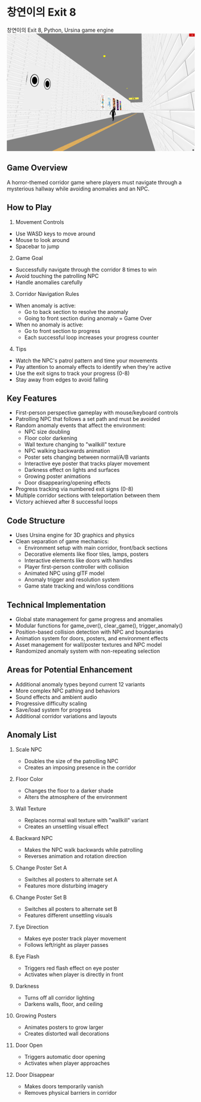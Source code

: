 # 창연이의 Exit 8

창연이의 Exit 8, Python, Ursina game engine
![alt text](image.png)

## Game Overview
A horror-themed corridor game where players must navigate through a mysterious hallway while avoiding anomalies and an NPC.

## How to Play

1. Movement Controls
- Use WASD keys to move around
- Mouse to look around
- Spacebar to jump

2. Game Goal
- Successfully navigate through the corridor 8 times to win
- Avoid touching the patrolling NPC
- Handle anomalies carefully

3. Corridor Navigation Rules
- When anomaly is active:
  - Go to back section to resolve the anomaly
  - Going to front section during anomaly = Game Over
- When no anomaly is active:
  - Go to front section to progress
  - Each successful loop increases your progress counter

4. Tips
- Watch the NPC's patrol pattern and time your movements
- Pay attention to anomaly effects to identify when they're active
- Use the exit signs to track your progress (0-8)
- Stay away from edges to avoid falling

## Key Features
- First-person perspective gameplay with mouse/keyboard controls
- Patrolling NPC that follows a set path and must be avoided
- Random anomaly events that affect the environment:
  - NPC size doubling
  - Floor color darkening
  - Wall texture changing to "wallkill" texture
  - NPC walking backwards animation
  - Poster sets changing between normal/A/B variants
  - Interactive eye poster that tracks player movement
  - Darkness effect on lights and surfaces
  - Growing poster animations
  - Door disappearing/opening effects
- Progress tracking via numbered exit signs (0-8)
- Multiple corridor sections with teleportation between them
- Victory achieved after 8 successful loops

## Code Structure
- Uses Ursina engine for 3D graphics and physics
- Clean separation of game mechanics:
  - Environment setup with main corridor, front/back sections
  - Decorative elements like floor tiles, lamps, posters
  - Interactive elements like doors with handles
  - Player first-person controller with collision
  - Animated NPC using glTF model
  - Anomaly trigger and resolution system
  - Game state tracking and win/loss conditions

## Technical Implementation
- Global state management for game progress and anomalies
- Modular functions for game_over(), clear_game(), trigger_anomaly()
- Position-based collision detection with NPC and boundaries
- Animation system for doors, posters, and environment effects
- Asset management for wall/poster textures and NPC model
- Randomized anomaly system with non-repeating selection

## Areas for Potential Enhancement
- Additional anomaly types beyond current 12 variants
- More complex NPC pathing and behaviors
- Sound effects and ambient audio
- Progressive difficulty scaling
- Save/load system for progress
- Additional corridor variations and layouts

## Anomaly List
1. Scale NPC
   - Doubles the size of the patrolling NPC
   - Creates an imposing presence in the corridor

2. Floor Color
   - Changes the floor to a darker shade
   - Alters the atmosphere of the environment

3. Wall Texture
   - Replaces normal wall texture with "wallkill" variant
   - Creates an unsettling visual effect

4. Backward NPC
   - Makes the NPC walk backwards while patrolling
   - Reverses animation and rotation direction

5. Change Poster Set A
   - Switches all posters to alternate set A
   - Features more disturbing imagery

6. Change Poster Set B
   - Switches all posters to alternate set B
   - Features different unsettling visuals

7. Eye Direction
   - Makes eye poster track player movement
   - Follows left/right as player passes

8. Eye Flash
   - Triggers red flash effect on eye poster
   - Activates when player is directly in front

9. Darkness
   - Turns off all corridor lighting
   - Darkens walls, floor, and ceiling

10. Growing Posters
    - Animates posters to grow larger
    - Creates distorted wall decorations

11. Door Open
    - Triggers automatic door opening
    - Activates when player approaches

12. Door Disappear
    - Makes doors temporarily vanish
    - Removes physical barriers in corridor

